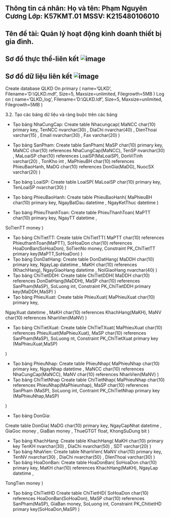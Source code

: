 Thông tin cá nhân:
Họ và tên: Phạm Nguyên Cương
Lớp: K57KMT.01
MSSV: K215480106010
--------------------------------------------------------------------------------------------------------------------------------------------------------------------------------------------------------------------------------------------------------------------
Tên đề tài: Quản lý hoạt động kinh doanh thiết bị gia đình.
--------------------------------------------------------------------------------------------------------------------------------------------------------------------------------------------------------------------------------------------------------------------
Sơ đồ thực thể-liên kết
![image](https://github.com/cuong24082003/cuong1/assets/168844849/e17d9656-2fa1-4ed9-a0a3-ea11431b4fe8)
--------------------------------------------------------------------------------------------------------------------------------------------------------------------------------------------------------------------------------------------------------------------
Sơ đồ dữ liệu liên kết
![image](https://github.com/cuong24082003/cuong1/assets/168844849/0a123f89-3228-48cf-829d-c325f378b546)
--------------------------------------------------------------------------------------------------------------------------------------------------------------------------------------------------------------------------------------------------------------------

Create database QLKD On primary
(	name=’QLKD’,
Filename=’D:\QLKD.mdf’, Size=5, Maxsize=unlimited, Filegrowth=5MB
)
Log on
(	name=’QLKD_log’, Filename=’D:\QLKD.ldf’, Size=5, Maxsize=unlimited, Filegrowth=5MB
)

3.2.	Tạo các bảng dữ liệu và ràng buộc trên các bảng

-	Tạo bảng NhaCungCap: Create table Nhacungcap(
MaNCC	char(10) primary key, TenNCC	nvarchar(30) ,
DiaChi		nvarchar(40) , DienThoai	varchar(15) , Email		nvarchar(30) ,
Fax	varchar(20)
)
 
-	Tạo bảng SanPham: Create table SanPham(
MaSP	char(10) primary key,
MaNCC	char(10) references NhaCungCap(MaNCC), TenSP nvarchar(30) ,
MaLoaiSP	char(10) references LoaiSP(MaLoaiSP), DonViTinh	varchar(20) ,
TonKho	int ,
MaPhieuBH char(10) references PhieuBaoHanh, MaDG char(10) references DonGia(MaDG), NuocSX	varchar(20)
)
-	Tạo bảng LoaiSP: Create table LoaiSP(
MaLoaiSP	char(10) primary key, TenLoaiSP		nvarchar(30)
)
-	Tạo bảng PhieuBaoHanh: Create table PhieuBaoHanh(
MaPhieuBH	char(10) primary key, NgayBatDau datetime ,
NgayKetThuc datetime
)
-	Tạo bảng PhieuThanhToan: Create table PhieuThanhToan(
MaPTT	char(10) primary key, NgayTT	datetime ,
 
SoTienTT	money
)
-	Tạo bảng ChiTietTT: Create table ChiTietTT(
MaPTT	char(10) references PhieuthanhToan(MaPTT), SoHoaDon char(10) references HoaDonBan(SoHoaDon), SoTienNo  money,
Constraint PK_ChiTietTT primary key(MaPTT,SoHoaDon)
)
-	Tạo bảng DonDatHang: Create table DonDatHang(
MaDDH	char(10) primary key, NgayLap	datetime ,
MaKH	char(10) references (KhachHang), NgayGiaoHang datetime ,
NoiGiaoHang nvarchar(40)
)
-	Tạo bảng ChiTietDDH: Create table ChiTietDDH(
MaDDH	char(10) references DonDatHang(MaDDH), MaSP	char(10) references SanPham(MaSP), SoLuong	int,
Constraint PK_ChiTietDDH primary key(MaDDH,MaSP)
)
-	Tạo bảng PhieuXuat: Create table PhieuXuat(
MaPhieuXuat char(10) primary key,
 
NgayXuat	datetime ,
MaKH	char(10) references KhachHang(MaKH), MaNV	char(10) references NhanVien(MaNV)
)
-	Tạo bảng ChiTietXuat: Create table ChiTieTXuat(
MaPhieuXuat char(10) references PhieuXuat(MaPhieuXuat), MaSP	char(10) references SanPham(MaSP), SoLuong	nt,
Constraint PK_ChiTietXuat primary key (MaPhieuXuat,MaSP)

)

-	Tạo bảng PhieuNhap: Create table PhieuNhap(
MaPhieuNhap	char(10) primary key, NgayNhap	datetime ,
MaNCC	char(10) references NhaCungCap(MaNCC),
MaNV	char(10) references NhanVien(MaNV)
)
-	Tạo bảng ChiTietNhap Create table ChiTietNhap(
MaPhieuNhap char(10) references PhieuNhap(MaPhieunhap), MaSP	char(10) references SanPham (MaSP), SoLuong	int,
Contraint PK_ChiTietNhap primary key (MaPhieuNhap,MaSP)

)

-	Tạo bảng DonGia:
 
Create table DonGia(
MaDG	char(10) primary key, NgayCapNhat datetime ,
GiaGoc	money ,
GiaBan	money , ThueGTGT	float, KhongSuDung bit
)
-	Tạo bảng KhachHang: Create table KhachHang(
MaKH	char(10) primary key
TenKH	nvarchar(30) ,
DiaChi		nvarchar(50) , SDT	varchar(20)
)
-	Tạo bảng NhaVien: Create table NhanVien(
MaNV		char(10) primary key, TenNV	nvarchar(30) ,
DiaChi		nvarchar(50) , DIenThoai	varchar(30)
)
-	Tạo bảng HoaDonBan: Create table HoaDonBan(
SoHoaDon	char(10) primary key,
MaKH	char(10) references KhachHang(MaKH), NgayLap	datetime ,
 
TongTien	money
)
-	Tạo bảng ChiTietHD Create table ChiTietHD(
SoHoaDon	char(10) references HoaDonBan(SoHoaDon), MaSP	char(10) references SanPham(MaSP), GiaBan	money,
SoLuong	int,
Constraint PK_ChitietHD primary key(SoHoaDon,MaSP)
)

